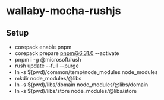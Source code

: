 # wallaby-mocha-rushjs

## Setup

- corepack enable pnpm
- corepack prepare pnpm@6.31.0 --activate
- pnpm i -g @microsoft/rush
- rush update --full --purge
- ln -s $(pwd)/common/temp/node_modules node_modules
- mkdir node_modules/@libs
- ln -s $(pwd)/libs/domain node_modules/@libs/domain
- ln -s $(pwd)/libs/store node_modules/@libs/store

